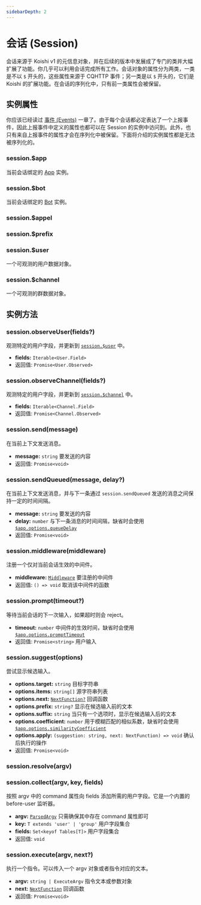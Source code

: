 ```yaml
---
sidebarDepth: 2
---
```


# 会话 (Session)

会话来源于 Koishi v1 的元信息对象，并在后续的版本中发展成了专门的类并大幅扩展了功能。你几乎可以利用会话完成所有工作。会话对象的属性分为两类，一类是不以 `$` 开头的，这些属性来源于 CQHTTP 事件；另一类是以 `$` 开头的，它们是 Koishi 的扩展功能。在会话的序列化中，只有前一类属性会被保留。

## 实例属性

你应该已经读过 [事件 (Events)](./events.md) 一章了。由于每个会话都必定表达了一个上报事件，因此上报事件中定义的属性也都可以在 Session 的实例中访问到。此外，也只有来自上报事件的属性才会在序列化中被保留。下面将介绍的实例属性都是无法被序列化的。

### session.$app

当前会话绑定的 [App](./app.md) 实例。

### session.$bot

当前会话绑定的 [Bot](./bot.md) 实例。

### session.$appel

### session.$prefix

### session.$user

一个可观测的用户数据对象。

### session.$channel

一个可观测的群数据对象。

## 实例方法

### session.observeUser(fields?)

观测特定的用户字段，并更新到 [`session.$user`](#session-user) 中。

- **fields:** `Iterable<User.Field>`
- 返回值: `Promise<User.Observed>`

### session.observeChannel(fields?)

观测特定的用户字段，并更新到 [`session.$channel`](#session-channel) 中。

- **fields:** `Iterable<Channel.Field>`
- 返回值: `Promise<Channel.Observed>`

### session.send(message)

在当前上下文发送消息。

- **message:** `string` 要发送的内容
- 返回值: `Promise<void>`

### session.sendQueued(message, delay?)

在当前上下文发送消息，并与下一条通过 `session.sendQueued` 发送的消息之间保持一定的时间间隔。

- **message:** `string` 要发送的内容
- **delay:** `number` 与下一条消息的时间间隔，缺省时会使用 [`$app.options.queueDelay`](./app.md#options-queuedelay)
- 返回值: `Promise<void>`

### session.middleware(middleware)

注册一个仅对当前会话生效的中间件。

- **middleware:** [`Middleware`](../guide/message.md#中间件) 要注册的中间件
- 返回值: `() => void` 取消该中间件的函数

### session.prompt(timeout?) <Badge text="beta" type="warn"/>

等待当前会话的下一次输入，如果超时则会 reject。

- **timeout:** `number` 中间件的生效时间，缺省时会使用 [`$app.options.promptTimeout`](./app.md#options-prompttimeout)
- 返回值: `Promise<string>` 用户输入

### session.suggest(options)

尝试显示候选输入。

- **options.target:** `string` 目标字符串
- **options.items:** `string[]` 源字符串列表
- **options.next:** [`NextFunction?`](../guide/message.md#中间件) 回调函数
- **options.prefix:** `string?` 显示在候选输入前的文本
- **options.suffix:** `string` 当只有一个选项时，显示在候选输入后的文本
- **options.coefficient:** `number` 用于模糊匹配的相似系数，缺省时会使用 [`$app.options.similarityCoefficient`](./app.md#options-similaritycoefficient)
- **options.apply:** `(suggestion: string, next: NextFunction) => void` 确认后执行的操作
- 返回值: `Promise<void>`

### session.resolve(argv)

### session.collect(argv, key, fields)

按照 argv 中的 command 属性向 fields 添加所需的用户字段。它是一个内置的 before-user 监听器。

- **argv:** [`ParsedArgv`](../guide/command.md#parsedargv-对象) 只需确保其中存在 command 属性即可
- **key:** `T extends 'user' | 'group'` 用户字段集合
- **fields:** `Set<keyof Tables[T]>` 用户字段集合
- 返回值: `void`

### session.execute(argv, next?)

执行一个指令。可以传入一个 argv 对象或者指令对应的文本。

- **argv:** `string | ExecuteArgv` 指令文本或参数对象
- **next:** [`NextFunction`](../guide/message.md#中间件) 回调函数
- 返回值: `Promise<void>`
